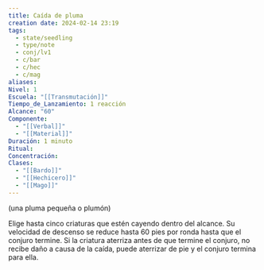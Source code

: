 ```yaml
---
title: Caída de pluma
creation date: 2024-02-14 23:19
tags:
  - state/seedling
  - type/note
  - conj/lv1
  - c/bar
  - c/hec
  - c/mag
aliases: 
Nivel: 1
Escuela: "[[Transmutación]]"
Tiempo_de_Lanzamiento: 1 reacción
Alcance: "60"
Componente:
  - "[[Verbal]]"
  - "[[Material]]"
Duración: 1 minuto
Ritual: 
Concentración: 
Clases:
  - "[[Bardo]]"
  - "[[Hechicero]]"
  - "[[Mago]]"
---
```

(una pluma pequeña o plumón)

Elige hasta cinco criaturas que estén cayendo dentro del alcance. Su velocidad de descenso se reduce hasta 60 pies por ronda hasta que el conjuro termine. Si la criatura aterriza antes de que termine el conjuro, no recibe daño a causa de la caída, puede aterrizar de pie y el conjuro termina para ella.